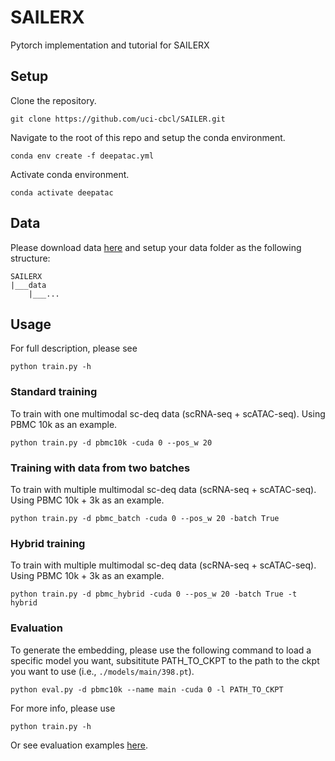 # SAILERX
Pytorch implementation and tutorial for SAILERX

## Setup

Clone the repository.

```
git clone https://github.com/uci-cbcl/SAILER.git
```

Navigate to the root of this repo and setup the conda environment.

```
conda env create -f deepatac.yml
```

Activate conda environment.

```
conda activate deepatac
```

## Data

Please download data [here](https://drive.google.com/drive/folders/1yQeF3Ch_yZg2hXRcTe9X30ilQB_qaRq1?usp=sharing) and setup your data folder as the following structure:

```
SAILERX
|___data  
    |___...
```

## Usage

For full description, please see
```
python train.py -h
```

### Standard training
To train with one multimodal sc-deq data (scRNA-seq + scATAC-seq). Using PBMC 10k as an example.
```
python train.py -d pbmc10k -cuda 0 --pos_w 20
```

### Training with data from two batches
To train with multiple multimodal sc-deq data (scRNA-seq + scATAC-seq). Using PBMC 10k + 3k as an example.
```
python train.py -d pbmc_batch -cuda 0 --pos_w 20 -batch True
```

### Hybrid training
To train with multiple multimodal sc-deq data (scRNA-seq + scATAC-seq). Using PBMC 10k + 3k as an example.
```
python train.py -d pbmc_hybrid -cuda 0 --pos_w 20 -batch True -t hybrid
```

### Evaluation
To generate the embedding, please use the following command to load a specific model you want, subsititute PATH_TO_CKPT to the path to the ckpt you want to use (i.e., `./models/main/398.pt`).
```
python eval.py -d pbmc10k --name main -cuda 0 -l PATH_TO_CKPT
```

For more info, please use
```
python train.py -h
```
Or see evaluation examples [here](https://github.com/uci-cbcl/SAILERX/tree/main/notebooks).
